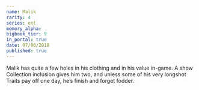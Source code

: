 ```yaml
---
name: Malik
rarity: 4
series: ent
memory_alpha:
bigbook_tier: 9
in_portal: true
date: 07/06/2018
published: true
---
```


Malik has quite a few holes in his clothing and in his value in-game. A show Collection inclusion gives him two, and unless some of his very longshot Traits pay off one day, he’s finish and forget fodder.
